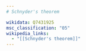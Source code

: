 ```yaml
---
# Schnyder's theorem

wikidata: Q7431925
msc_classification: "05"
wikipedia_links:
  - "[[Schnyder's theorem]]"
---
```

